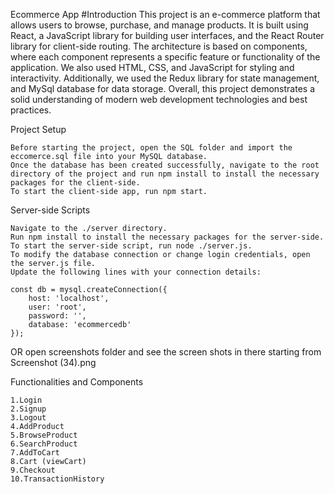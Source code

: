 Ecommerce App
#Introduction
This project is an e-commerce platform that allows users to browse, purchase, and manage products. It is built using React, a JavaScript library for building user interfaces, and the React Router library for client-side routing. The architecture is based on components, where each component represents a specific feature or functionality of the application. We also used HTML, CSS, and JavaScript for styling and interactivity. Additionally, we used the Redux library for state management, and MySql database for data storage. Overall, this project demonstrates a solid understanding of modern web development technologies and best practices.

Project Setup

    Before starting the project, open the SQL folder and import the eccomerce.sql file into your MySQL database.
    Once the database has been created successfully, navigate to the root directory of the project and run npm install to install the necessary packages for the client-side.
    To start the client-side app, run npm start.

Server-side Scripts

    Navigate to the ./server directory.
    Run npm install to install the necessary packages for the server-side.
    To start the server-side script, run node ./server.js.
    To modify the database connection or change login credentials, open the server.js file.
    Update the following lines with your connection details:

    const db = mysql.createConnection({
        host: 'localhost',
        user: 'root',
        password: '',
        database: 'ecommercedb'
    });

OR open screenshots folder and see the screen shots in there starting from Screenshot (34).png    

Functionalities and Components

    1.Login
    2.Signup
    3.Logout
    4.AddProduct
    5.BrowseProduct
    6.SearchProduct
    7.AddToCart
    8.Cart (viewCart)
    9.Checkout
    10.TransactionHistory	

